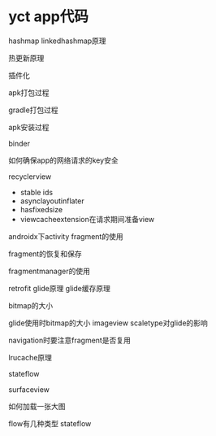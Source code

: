 # yct app代码

hashmap linkedhashmap原理

热更新原理

插件化

apk打包过程

gradle打包过程

apk安装过程

binder 

如何确保app的网络请求的key安全

recyclerview

+ stable ids
+ asynclayoutinflater
+ hasfixedsize
+ viewcacheextension在请求期间准备view

androidx下activity fragment的使用

fragment的恢复和保存

fragmentmanager的使用

retrofit glide原理 glide缓存原理

bitmap的大小

glide使用时bitmap的大小 imageview scaletype对glide的影响

navigation时要注意fragment是否复用

lrucache原理

stateflow

surfaceview

如何加载一张大图

flow有几种类型 stateflow
